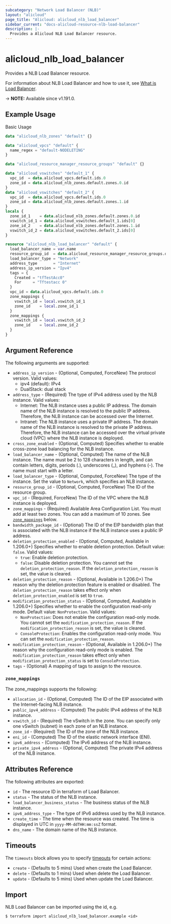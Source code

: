 ```yaml
---
subcategory: "Network Load Balancer (NLB)"
layout: "alicloud"
page_title: "Alicloud: alicloud_nlb_load_balancer"
sidebar_current: "docs-alicloud-resource-nlb-load-balancer"
description: |-
  Provides a Alicloud NLB Load Balancer resource.
---
```


# alicloud\_nlb\_load\_balancer

Provides a NLB Load Balancer resource.

For information about NLB Load Balancer and how to use it, see [What is Load Balancer](https://www.alibabacloud.com/help/en/server-load-balancer/latest/createloadbalancer).

-> **NOTE:** Available since v1.191.0.

## Example Usage

Basic Usage

```terraform
data "alicloud_nlb_zones" "default" {}

data "alicloud_vpcs" "default" {
  name_regex = "default-NODELETING"
}

data "alicloud_resource_manager_resource_groups" "default" {}

data "alicloud_vswitches" "default_1" {
  vpc_id  = data.alicloud_vpcs.default.ids.0
  zone_id = data.alicloud_nlb_zones.default.zones.0.id
}
data "alicloud_vswitches" "default_2" {
  vpc_id  = data.alicloud_vpcs.default.ids.0
  zone_id = data.alicloud_nlb_zones.default.zones.1.id
}
locals {
  zone_id_1    = data.alicloud_nlb_zones.default.zones.0.id
  vswitch_id_1 = data.alicloud_vswitches.default_1.ids[0]
  zone_id_2    = data.alicloud_nlb_zones.default.zones.1.id
  vswitch_id_2 = data.alicloud_vswitches.default_2.ids[0]
}

resource "alicloud_nlb_load_balancer" "default" {
  load_balancer_name = var.name
  resource_group_id  = data.alicloud_resource_manager_resource_groups.default.ids.0
  load_balancer_type = "Network"
  address_type       = "Internet"
  address_ip_version = "Ipv4"
  tags = {
    Created = "tfTestAcc0"
    For     = "Tftestacc 0"
  }
  vpc_id = data.alicloud_vpcs.default.ids.0
  zone_mappings {
    vswitch_id = local.vswitch_id_1
    zone_id    = local.zone_id_1
  }
  zone_mappings {
    vswitch_id = local.vswitch_id_2
    zone_id    = local.zone_id_2
  }
}
```

## Argument Reference

The following arguments are supported:

* `address_ip_version` - (Optional, Computed, ForceNew) The protocol version. Valid values:
  - ipv4 (default): IPv4
  - DualStack: dual stack
* `address_type` - (Required) The type of IPv4 address used by the NLB instance. Valid values:
  - Internet: The NLB instance uses a public IP address. The domain name of the NLB instance is resolved to the public IP address. Therefore, the NLB instance can be accessed over the Internet.
  - Intranet: The NLB instance uses a private IP address. The domain name of the NLB instance is resolved to the private IP address. Therefore, the NLB instance can be accessed over the virtual private cloud (VPC) where the NLB instance is deployed.
* `cross_zone_enabled` - (Optional, Computed) Specifies whether to enable cross-zone load balancing for the NLB instance.
* `load_balancer_name` - (Optional, Computed) The name of the NLB instance. The name must be 2 to 128 characters in length, and can contain letters, digits, periods (.), underscores (_), and hyphens (-). The name must start with a letter.
* `load_balancer_type` - (Optional, Computed, ForceNew) The type of the instance. Set the value to `Network`, which specifies an NLB instance.
* `resource_group_id` - (Optional, Computed, ForceNew) The ID of the resource group.
* `vpc_id` - (Required, ForceNew) The ID of the VPC where the NLB instance is deployed.
* `zone_mappings` - (Required) Available Area Configuration List. You must add at least two zones. You can add a maximum of 10 zones. See [`zone_mappings`](#zone_mappings) below.
* `bandwidth_package_id` - (Optional) The ID of the EIP bandwidth plan that is associated with the NLB instance if the NLB instance uses a public IP address.
* `deletion_protection_enabled` - (Optional, Computed, Available in 1.206.0+) Specifies whether to enable deletion protection. Default value: `false`. Valid values:
  - `true`: Enable deletion protection.
  - `false`: Disable deletion protection. You cannot set the `deletion_protection_reason`. If the `deletion_protection_reason` is set, the value is cleared.
* `deletion_protection_reason` - (Optional, Available in 1.206.0+) The reason why the deletion protection feature is enabled or disabled. The `deletion_protection_reason` takes effect only when `deletion_protection_enabled` is set to `true`.
* `modification_protection_status` - (Optional, Computed, Available in 1.206.0+) Specifies whether to enable the configuration read-only mode. Default value: `NonProtection`. Valid values:
  - `NonProtection`: Does not enable the configuration read-only mode. You cannot set the `modification_protection_reason`. If the `modification_protection_reason` is set, the value is cleared.
  - `ConsoleProtection`: Enables the configuration read-only mode. You can set the `modification_protection_reason`.
* `modification_protection_reason` - (Optional, Available in 1.206.0+) The reason why the configuration read-only mode is enabled. The `modification_protection_reason` takes effect only when `modification_protection_status` is set to `ConsoleProtection`.
* `tags` - (Optional) A mapping of tags to assign to the resource.

### `zone_mappings`

The zone_mappings supports the following: 

* `allocation_id` - (Optional, Computed) The ID of the EIP associated with the Internet-facing NLB instance.
* `public_ipv4_address` - (Computed) The public IPv4 address of the NLB instance.
* `vswitch_id` - (Required) The vSwitch in the zone. You can specify only one vSwitch (subnet) in each zone of an NLB instance.
* `zone_id` - (Required) The ID of the zone of the NLB instance.
* `eni_id` - (Computed) The ID of the elastic network interface (ENI).
* `ipv6_address` - (Computed) The IPv6 address of the NLB instance.
* `private_ipv4_address` - (Optional, Computed) The private IPv4 address of the NLB instance.

## Attributes Reference

The following attributes are exported:

* `id` - The resource ID in terraform of Load Balancer.
* `status` - The status of the NLB instance.
* `load_balancer_business_status` - The business status of the NLB instance.
* `ipv6_address_type` - The type of IPv6 address used by the NLB instance.
* `create_time` - The time when the resource was created. The time is displayed in UTC in `yyyy-MM-ddTHH:mm:ssZ` format.
* `dns_name` - The domain name of the NLB instance.

## Timeouts

The `timeouts` block allows you to specify [timeouts](https://www.terraform.io/docs/configuration-0-11/resources.html#timeouts) for certain actions:

* `create` - (Defaults to 5 mins) Used when create the Load Balancer.
* `delete` - (Defaults to 1 mins) Used when delete the Load Balancer.
* `update` - (Defaults to 5 mins) Used when update the Load Balancer.

## Import

NLB Load Balancer can be imported using the id, e.g.

```shell
$ terraform import alicloud_nlb_load_balancer.example <id>
```
